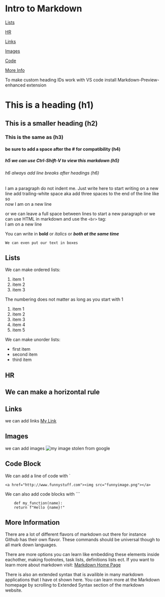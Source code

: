 # Intro to Markdown
[Lists](#lists)

[HR](#hr)

[Links](#links)

[Images](#images)

[Code](#code-block)

[More Info](#more-information)

To make custom heading IDs work with VS code install Markdown-Preview-enhanced extension


# This is a heading (h1)

## This is a smaller heading (h2)

### This is the same as (h3)

#### be sure to add a space after the # for compatibility (h4)

##### h5 we can use Ctrl-Shift-V to view this markdown (h5)

###### h6 always add line breaks after headings (h6)

I am a paragraph do not indent me. Just write here 
to start writing on a new line add trailing-white space aka add three spaces to the end of the line like so   
now I am on a new line

or we can leave a full space between lines to start a new paragraph or we can use HTML in markdown and use the `<br>` tag:
<br>I am on a new line

You can write in **bold** or *italics* or ***both at the same time***

    We can even put our text in boxes

## Lists

We can make ordered lists:
1. item 1
2. item 2
3. item 3
   
The numbering does not matter as long as you start with 1
1. item 1
1. item 2
1. item 3
2. item 4
7. item 5

We can make unorder lists:
- first item 
- second item
- third item

## HR 

We can make a horizontal rule
---

## Links 

we can add links [My Link](http://www.google.com)

## Images 

we can add images ![my image stolen from google](https://i.chzbgr.com/thumb800/2451461/hC8A4840A/seventeen-very-funny-memes-for-today)

## Code Block
We can add a line of code with \`

`
<a href="http://www.funnystuff.com"><img src="funnyimage.png"></a>
`

We can also add code blocks with \`\`\`
    
```
    def my_function(name):
    return f"Hello {name}!"
```
    
## More Information

There are a lot of different flavors of markdown out there for instance Github has their own flavor.  These commands should be universal though to all mark down languages.

There are more options you can learn like embedding these elements inside eachother, making footnotes, task lists, definitions lists ect. If you want to learn more about markdown visit:
[Markdown Home Page](https://www.markdownguide.org/)

There is also an extended syntax that is availible in many markdown applications that I have ot shown here.  You can learn more at the Markdown homepage by scrolling to Extended Syntax section of the markdown website.